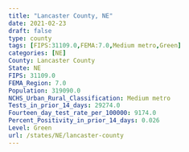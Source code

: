 ```yaml
---
title: "Lancaster County, NE"
date: 2021-02-23
draft: false
type: county
tags: [FIPS:31109.0,FEMA:7.0,Medium metro,Green]
categories: [NE]
County: Lancaster County
State: NE
FIPS: 31109.0
FEMA_Region: 7.0
Population: 319090.0
NCHS_Urban_Rural_Classification: Medium metro
Tests_in_prior_14_days: 29274.0
Fourteen_day_test_rate_per_100000: 9174.0
Percent_Positivity_in_prior_14_days: 0.026
Level: Green
url: /states/NE/lancaster-county
---
```



